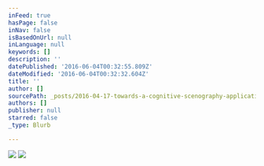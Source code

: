 ```yaml
---
inFeed: true
hasPage: false
inNav: false
isBasedOnUrl: null
inLanguage: null
keywords: []
description: ''
datePublished: '2016-06-04T00:32:55.809Z'
dateModified: '2016-06-04T00:32:32.604Z'
title: ''
author: []
sourcePath: _posts/2016-04-17-towards-a-cognitive-scenography-applications-of-cognitive.md
authors: []
publisher: null
starred: false
_type: Blurb

---
```

![](https://the-grid-user-content.s3-us-west-2.amazonaws.com/258b2b76-9038-4aa3-b7da-909230e955ae.jpg)
![](https://s3-us-west-2.amazonaws.com/the-grid-img/p/126329ff08562f60cf3214b5b24d994dd46df0dd.jpg)